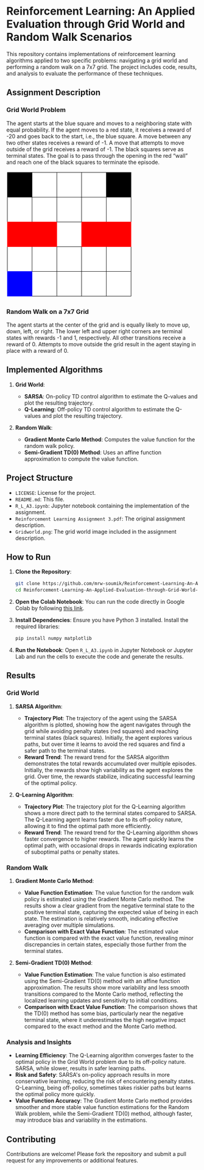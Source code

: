 # Reinforcement Learning: An Applied Evaluation through Grid World and Random Walk Scenarios

This repository contains implementations of reinforcement learning algorithms applied to two specific problems: navigating a grid world and performing a random walk on a 7x7 grid. The project includes code, results, and analysis to evaluate the performance of these techniques.

## Assignment Description

### Grid World Problem

The agent starts at the blue square and moves to a neighboring state with equal probability. If the agent moves to a red state, it receives a reward of -20 and goes back to the start, i.e., the blue square. A move between any two other states receives a reward of -1. A move that attempts to move outside of the grid receives a reward of -1. The black squares serve as terminal states. The goal is to pass through the opening in the red “wall” and reach one of the black squares to terminate the episode.

![Grid World](./Gridworld.png)

### Random Walk on a 7x7 Grid

The agent starts at the center of the grid and is equally likely to move up, down, left, or right. The lower left and upper right corners are terminal states with rewards -1 and 1, respectively. All other transitions receive a reward of 0. Attempts to move outside the grid result in the agent staying in place with a reward of 0.

## Implemented Algorithms

1. **Grid World**:
   - **SARSA**: On-policy TD control algorithm to estimate the Q-values and plot the resulting trajectory.
   - **Q-Learning**: Off-policy TD control algorithm to estimate the Q-values and plot the resulting trajectory.

2. **Random Walk**:
   - **Gradient Monte Carlo Method**: Computes the value function for the random walk policy.
   - **Semi-Gradient TD(0) Method**: Uses an affine function approximation to compute the value function.

## Project Structure

- `LICENSE`: License for the project.
- `README.md`: This file.
- `R_L_A3.ipynb`: Jupyter notebook containing the implementation of the assignment.
- `Reinforcement Learning Assignment 3.pdf`: The original assignment description.
- `Gridworld.png`: The grid world image included in the assignment description.

## How to Run

1. **Clone the Repository**:
   ```bash
   git clone https://github.com/mrw-soumik/Reinforcement-Learning-An-Applied-Evaluation-through-Grid-World-and-Random-Walk-Scenarios.git
   cd Reinforcement-Learning-An-Applied-Evaluation-through-Grid-World-and-Random-Walk-Scenarios
   ```

2. **Open the Colab Notebook**:
   You can run the code directly in Google Colab by following [this link](https://colab.research.google.com/drive/1NW05u7otnbaNKk0g3d51fJ99NvK_9m1s?usp=sharing).

3. **Install Dependencies**:
   Ensure you have Python 3 installed. Install the required libraries:
   ```bash
   pip install numpy matplotlib
   ```

4. **Run the Notebook**:
   Open `R_L_A3.ipynb` in Jupyter Notebook or Jupyter Lab and run the cells to execute the code and generate the results.

## Results

### Grid World

1. **SARSA Algorithm**:
   - **Trajectory Plot**: The trajectory of the agent using the SARSA algorithm is plotted, showing how the agent navigates through the grid while avoiding penalty states (red squares) and reaching terminal states (black squares). Initially, the agent explores various paths, but over time it learns to avoid the red squares and find a safer path to the terminal states.
   - **Reward Trend**: The reward trend for the SARSA algorithm demonstrates the total rewards accumulated over multiple episodes. Initially, the rewards show high variability as the agent explores the grid. Over time, the rewards stabilize, indicating successful learning of the optimal policy.

2. **Q-Learning Algorithm**:
   - **Trajectory Plot**: The trajectory plot for the Q-Learning algorithm shows a more direct path to the terminal states compared to SARSA. The Q-Learning agent learns faster due to its off-policy nature, allowing it to find the optimal path more efficiently.
   - **Reward Trend**: The reward trend for the Q-Learning algorithm shows faster convergence to higher rewards. The agent quickly learns the optimal path, with occasional drops in rewards indicating exploration of suboptimal paths or penalty states.

### Random Walk

1. **Gradient Monte Carlo Method**:
   - **Value Function Estimation**: The value function for the random walk policy is estimated using the Gradient Monte Carlo method. The results show a clear gradient from the negative terminal state to the positive terminal state, capturing the expected value of being in each state. The estimation is relatively smooth, indicating effective averaging over multiple simulations.
   - **Comparison with Exact Value Function**: The estimated value function is compared with the exact value function, revealing minor discrepancies in certain states, especially those further from the terminal states.

2. **Semi-Gradient TD(0) Method**:
   - **Value Function Estimation**: The value function is also estimated using the Semi-Gradient TD(0) method with an affine function approximation. The results show more variability and less smooth transitions compared to the Monte Carlo method, reflecting the localized learning updates and sensitivity to initial conditions.
   - **Comparison with Exact Value Function**: The comparison shows that the TD(0) method has some bias, particularly near the negative terminal state, where it underestimates the high negative impact compared to the exact method and the Monte Carlo method.

### Analysis and Insights

- **Learning Efficiency**: The Q-Learning algorithm converges faster to the optimal policy in the Grid World problem due to its off-policy nature. SARSA, while slower, results in safer learning paths.
- **Risk and Safety**: SARSA's on-policy approach results in more conservative learning, reducing the risk of encountering penalty states. Q-Learning, being off-policy, sometimes takes riskier paths but learns the optimal policy more quickly.
- **Value Function Accuracy**: The Gradient Monte Carlo method provides smoother and more stable value function estimations for the Random Walk problem, while the Semi-Gradient TD(0) method, although faster, may introduce bias and variability in the estimations.

## Contributing

Contributions are welcome! Please fork the repository and submit a pull request for any improvements or additional features.
